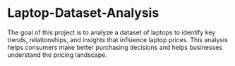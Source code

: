 # Laptop-Dataset-Analysis
The goal of this project is to analyze a dataset of laptops to identify key trends, relationships, and insights that influence laptop prices. This analysis helps consumers make better purchasing decisions and helps businesses understand the pricing landscape.

